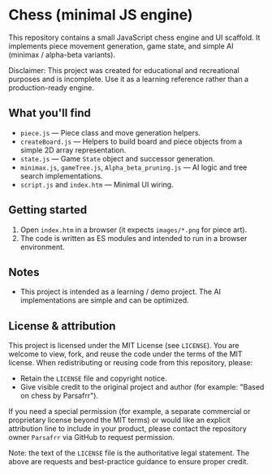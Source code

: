 # Chess (minimal JS engine)

This repository contains a small JavaScript chess engine and UI scaffold. It implements piece movement generation, game state, and simple AI (minimax / alpha-beta variants).

Disclaimer: This project was created for educational and recreational purposes and is incomplete. Use it as a learning reference rather than a production-ready engine.

## What you'll find

- `piece.js` — Piece class and move generation helpers.
- `createBoard.js` — Helpers to build board and piece objects from a simple 2D array representation.
- `state.js` — Game `State` object and successor generation.
- `minimax.js`, `gameTree.js`, `Alpha_beta_pruning.js` — AI logic and tree search implementations.
- `script.js` and `index.htm` — Minimal UI wiring.

## Getting started

1. Open `index.htm` in a browser (it expects `images/*.png` for piece art).
2. The code is written as ES modules and intended to run in a browser environment.

## Notes

- This project is intended as a learning / demo project. The AI implementations are simple and can be optimized.

## License & attribution

This project is licensed under the MIT License (see `LICENSE`). You are welcome to view, fork, and reuse the code under the terms of the MIT license. When redistributing or reusing code from this repository, please:

- Retain the `LICENSE` file and copyright notice.
- Give visible credit to the original project and author (for example: "Based on chess by Parsafrr").

If you need a special permission (for example, a separate commercial or proprietary license beyond the MIT terms) or would like an explicit attribution line to include in your product, please contact the repository owner `Parsafrr` via GitHub to request permission.

Note: the text of the `LICENSE` file is the authoritative legal statement. The above are requests and best-practice guidance to ensure proper credit.
